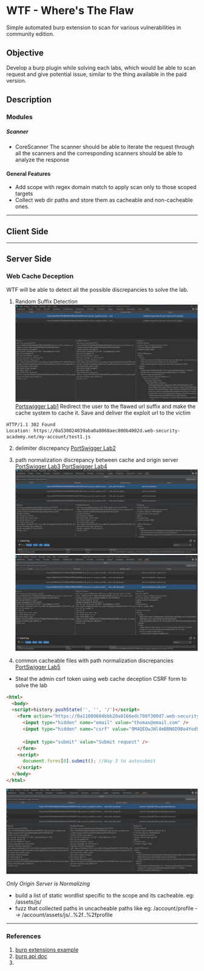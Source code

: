 # WTF - Where's The Flaw

Simple automated burp extension to scan for various vulnerabilities in community edition. 

## Objective
Develop a burp plugin while solving each labs, which would be able to scan request and give potential issue, similar to the thing available in the paid version.

## Description

### Modules

##### Scanner

- CoreScanner
The scanner should be able to iterate the request through all the scanners and the corresponding
scanners should be able to analyze the response

#### General Features

- Add scope with regex domain match to apply scan only to those scoped targets
- Collect web dir paths and store them as cacheable and non-cacheable ones.

---
## Client Side

---
## Server Side


### Web Cache Deception

WTF will be able to detect all the possible discrepancies to solve the lab.

1. Random Suffix Detection
![Random Suffix Images](https://github.com/blessingcharles/WTF/blob/main/docs/images/Wcd_Random_Suffix.png)
[Portswigger Lab1](https://portswigger.net/web-security/web-cache-deception/lab-wcd-exploiting-path-mapping)
Redirect the user to the flawed url suffix and make the cache system to cache it. Save and deliver the
exploit url to the victim
```
HTTP/1.1 302 Found
Location: https://0a530024039aba0a8068aec800b4002d.web-security-academy.net/my-account/test1.js
```
2. delimiter discrepancy
[PortSwigger Lab2](https://portswigger.net/web-security/web-cache-deception/lab-wcd-exploiting-path-delimiters)
3. path normalization discrepancy between cache and origin server
[PortSwigger Lab3](https://portswigger.net/web-security/web-cache-deception/lab-wcd-exploiting-cache-server-normalization)
[PortSwigger Lab4](https://portswigger.net/web-security/web-cache-deception/lab-wcd-exploiting-origin-server-normalization)
![Path Normalization by Origin Server](https://github.com/blessingcharles/WTF/blob/main/docs/images/Wcd_Path_Normalization.png)
![Path Normalization by Cache Server](https://github.com/blessingcharles/WTF/blob/main/docs/images/Wcd_cache_server_Normalization.png)

4. common cacheable files with path normalization discrepancies
[PortSwigger Lab5](https://portswigger.net/web-security/web-cache-deception/lab-wcd-exploiting-exact-match-cache-rules)
- Steal the admin csrf token using web cache deception
CSRF form to solve the lab
```html
<html>
  <body>
  <script>history.pushState('', '', '/')</script>
    <form action="https://0a11000604bbb20a8166edc700f300d7.web-security-academy.net/my-account/change-email" id="csrfform", method="POST">
      <input type="hidden" name="email" value="thomas@email.com" /> 
      <input type="hidden" name="csrf" value="9M4QEOwJHl4mBBN6D9Be4Yod9bcrrLL7" /> 

      <input type="submit" value="Submit request" />
    </form>
    <script>
      document.forms[0].submit(); //Way 3 to autosubmit
    </script>
  </body>
</html>
```
![Finding the discrepancy](https://github.com/blessingcharles/WTF/blob/main/docs/images/Wcd_common_file_normalization.png)

*Only Origin Server is Normalizing*
- build a list of static wordlist specific to the scope and its cacheable. eg: /assets/js/
- fuzz that collected paths in uncacheable paths like 
eg: /account/profile --> /account/assets/js/..%2f..%2fprofile


---
### References

1. [burp extensions example](https://github.com/PortSwigger/burp-extensions-montoya-api-examples)
2. [burp api doc](https://portswigger.github.io/burp-extensions-montoya-api/javadoc/index.html)
3. 